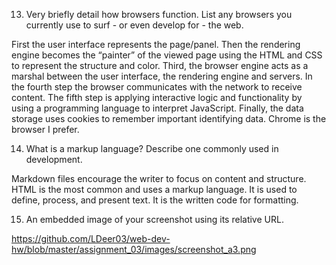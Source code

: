 13.	Very briefly detail how browsers function. List any browsers you currently use to surf - or even develop for - the web.

First the user interface represents the page/panel. Then the rendering engine becomes the “painter” of the viewed page using the HTML and CSS to represent the structure and color. Third, the browser engine acts as a marshal between the user interface, the rendering engine and servers. In the fourth step the browser communicates with the network to receive content. The fifth step is applying interactive logic and functionality by using a programming language to interpret JavaScript. Finally, the data storage uses cookies to remember important identifying data. Chrome is the browser I prefer.

14.	What is a markup language? Describe one commonly used in development.

Markdown files encourage the writer to focus on content and structure. HTML is the most common and uses a markup language. It is used to define, process, and present text. It is the written code for formatting.

15.	An embedded image of your screenshot using its relative URL.

https://github.com/LDeer03/web-dev-hw/blob/master/assignment_03/images/screenshot_a3.png
